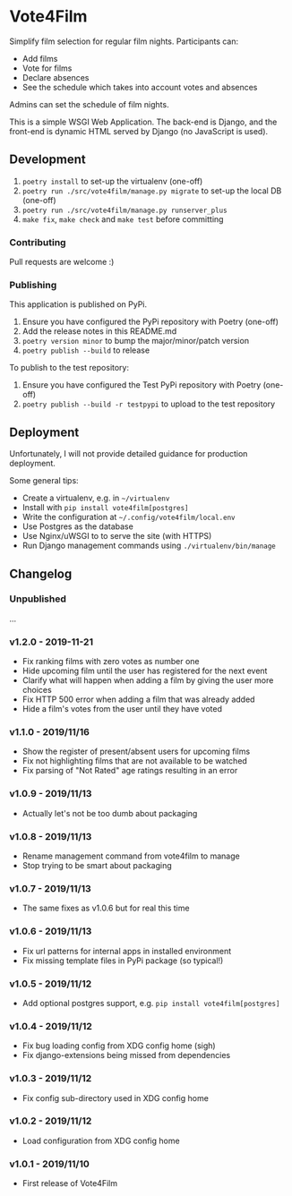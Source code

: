 # Vote4Film

Simplify film selection for regular film nights. Participants can:

- Add films
- Vote for films
- Declare absences
- See the schedule which takes into account votes and absences

Admins can set the schedule of film nights.

This is a simple WSGI Web Application. The back-end is Django, and the front-end
is dynamic HTML served by Django (no JavaScript is used).

## Development

1. `poetry install` to set-up the virtualenv (one-off)
2. `poetry run ./src/vote4film/manage.py migrate` to set-up the local DB (one-off)
3. `poetry run ./src/vote4film/manage.py runserver_plus`
4. `make fix`, `make check` and `make test` before committing

### Contributing

Pull requests are welcome :)

### Publishing

This application is published on PyPi.

1. Ensure you have configured the PyPi repository with Poetry (one-off)
2. Add the release notes in this README.md
3. `poetry version minor` to bump the major/minor/patch version
4. `poetry publish --build` to release

To publish to the test repository:

1. Ensure you have configured the Test PyPi repository with Poetry (one-off)
2. `poetry publish --build -r testpypi` to upload to the test repository

## Deployment

Unfortunately, I will not provide detailed guidance for production deployment.

Some general tips:

* Create a virtualenv, e.g. in `~/virtualenv`
* Install with `pip install vote4film[postgres]`
* Write the configuration at `~/.config/vote4film/local.env`
* Use Postgres as the database
* Use Nginx/uWSGI to to serve the site (with HTTPS)
* Run Django management commands using `./virtualenv/bin/manage`

## Changelog

### Unpublished

...

### v1.2.0 - 2019-11-21

- Fix ranking films with zero votes as number one
- Hide upcoming film until the user has registered for the next event
- Clarify what will happen when adding a film by giving the user more choices
- Fix HTTP 500 error when adding a film that was already added
- Hide a film's votes from the user until they have voted

### v1.1.0 - 2019/11/16

- Show the register of present/absent users for upcoming films
- Fix not highlighting films that are not available to be watched
- Fix parsing of "Not Rated" age ratings resulting in an error

### v1.0.9 - 2019/11/13

- Actually let's not be too dumb about packaging

### v1.0.8 - 2019/11/13

- Rename management command from vote4film to manage
- Stop trying to be smart about packaging

### v1.0.7 - 2019/11/13

- The same fixes as v1.0.6 but for real this time

### v1.0.6 - 2019/11/13

- Fix url patterns for internal apps in installed environment
- Fix missing template files in PyPi package (so typical!)

### v1.0.5 - 2019/11/12

- Add optional postgres support, e.g. `pip install vote4film[postgres]`

### v1.0.4 - 2019/11/12

- Fix bug loading config from XDG config home (sigh)
- Fix django-extensions being missed from dependencies

### v1.0.3 - 2019/11/12

- Fix config sub-directory used in XDG config home

### v1.0.2 - 2019/11/12

- Load configuration from XDG config home

### v1.0.1 - 2019/11/10

- First release of Vote4Film
